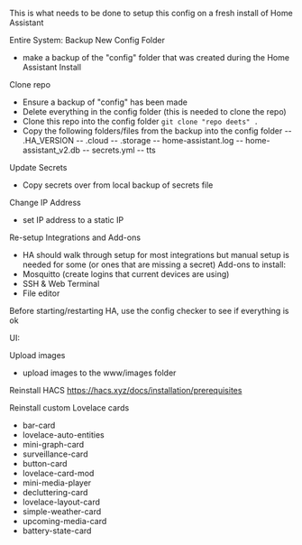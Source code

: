 This is what needs to be done to setup this config on a fresh install of Home Assistant

Entire System:
Backup New Config Folder
- make a backup of the "config" folder that was created during the Home Assistant Install

Clone repo
- Ensure a backup of "config" has been made
- Delete everything in the config folder (this is needed to clone the repo)
- Clone this repo into the config folder `git clone "repo deets" . `
- Copy the following folders/files from the backup into the config folder
-- .HA_VERSION
-- .cloud
-- .storage
-- home-assistant.log
-- home-assistant_v2.db
-- secrets.yml
-- tts


Update Secrets
- Copy secrets over from local backup of secrets file


Change IP Address
- set IP address to a static IP

Re-setup Integrations and Add-ons
- HA should walk through setup for most integrations but manual setup is needed for some (or ones that are missing a secret)
Add-ons to install:
- Mosquitto (create logins that current devices are using)
- SSH & Web Terminal
- File editor

Before starting/restarting HA, use the config checker to see if everything is ok

UI:

Upload images
- upload images to the www/images folder

Reinstall HACS
https://hacs.xyz/docs/installation/prerequisites


Reinstall custom Lovelace cards
- bar-card                
- lovelace-auto-entities  
- mini-graph-card         
- surveillance-card
- button-card             
- lovelace-card-mod       
- mini-media-player
- decluttering-card       
- lovelace-layout-card    
- simple-weather-card
- upcoming-media-card
- battery-state-card

